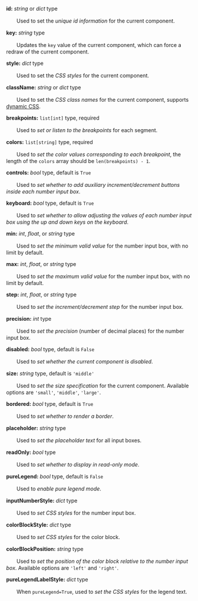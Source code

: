 **id:** *string* or *dict* type

　　Used to set the *unique id information* for the current component.

**key:** *string* type

　　Updates the `key` value of the current component, which can force a redraw of the current component.

**style:** *dict* type

　　Used to set the *CSS styles* for the current component.

**className:** *string* or *dict* type

　　Used to set the *CSS class names* for the current component, supports [dynamic CSS](/advanced-classname).

**breakpoints:** `list[int]` type, required

　　Used to *set or listen to the breakpoints* for each segment.

**colors:** `list[string]` type, required

　　Used to *set the color values corresponding to each breakpoint*, the length of the `colors` array should be `len(breakpoints) - 1`.

**controls:** *bool* type, default is `True`

　　Used to *set whether to add auxiliary increment/decrement buttons inside each number input box*.

**keyboard:** *bool* type, default is `True`

　　Used to *set whether to allow adjusting the values of each number input box using the up and down keys on the keyboard*.

**min:** *int*, *float*, or *string* type

　　Used to *set the minimum valid value* for the number input box, with no limit by default.

**max:** *int*, *float*, or *string* type

　　Used to *set the maximum valid value* for the number input box, with no limit by default.

**step:** *int*, *float*, or *string* type

　　Used to *set the increment/decrement step* for the number input box.

**precision:** *int* type

　　Used to *set the precision* (number of decimal places) for the number input box.

**disabled:** *bool* type, default is `False`

　　Used to *set whether the current component is disabled*.

**size:** *string* type, default is `'middle'`

　　Used to *set the size specification* for the current component. Available options are `'small'`, `'middle'`, `'large'`.

**bordered:** *bool* type, default is `True`

　　Used to *set whether to render a border*.

**placeholder:** *string* type

　　Used to *set the placeholder text* for all input boxes.

**readOnly:** *bool* type

　　Used to *set whether to display in read-only mode*.

**pureLegend:** *bool* type, default is `False`

　　Used to *enable pure legend mode*.

**inputNumberStyle:** *dict* type

　　Used to *set CSS styles* for the number input box.

**colorBlockStyle:** *dict* type

　　Used to *set CSS styles* for the color block.

**colorBlockPosition:** *string* type

　　Used to *set the position of the color block relative to the number input box*. Available options are `'left'` and `'right'`.

**pureLegendLabelStyle:** *dict* type

　　When `pureLegend=True`, used to *set the CSS styles* for the legend text.